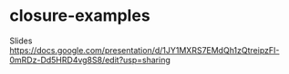 closure-examples
================

Slides
https://docs.google.com/presentation/d/1JY1MXRS7EMdQh1zQtreipzFI-0mRDz-Dd5HRD4vg8S8/edit?usp=sharing
